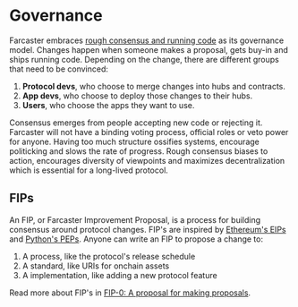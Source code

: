 # Governance

Farcaster embraces [rough consensus and running code](https://en.wikipedia.org/wiki/Rough_consensus) as its governance model. Changes happen when someone makes a proposal, gets buy-in and ships running code. Depending on the change, there are different groups that need to be convinced: 

1. **Protocol devs**, who choose to merge changes into hubs and contracts.
2. **App devs**, who choose to deploy those changes to their hubs.
3. **Users**, who choose the apps they want to use.

Consensus emerges from people accepting new code or rejecting it. Farcaster will not have a binding voting process, official roles or veto power for anyone. Having too much structure ossifies systems, encourage politicking and slows the rate of progress. Rough consensus biases to action, encourages diversity of viewpoints and maximizes decentralization which is essential for a long-lived protocol. 

## FIPs

An FIP, or Farcaster Improvement Proposal, is a process for building consensus around protocol changes. FIP's are inspired by [Ethereum's EIPs](https://eips.ethereum.org/EIPS/eip-1) and [Python's PEPs](https://peps.python.org/pep-0001/). Anyone can write an FIP to propose a change to: 

1. A process, like the protocol's release schedule
2. A standard, like URIs for onchain assets
3. A implementation, like adding a new protocol feature 

Read more about FIP's in [FIP-0: A proposal for making proposals](https://github.com/farcasterxyz/protocol/discussions/82).
